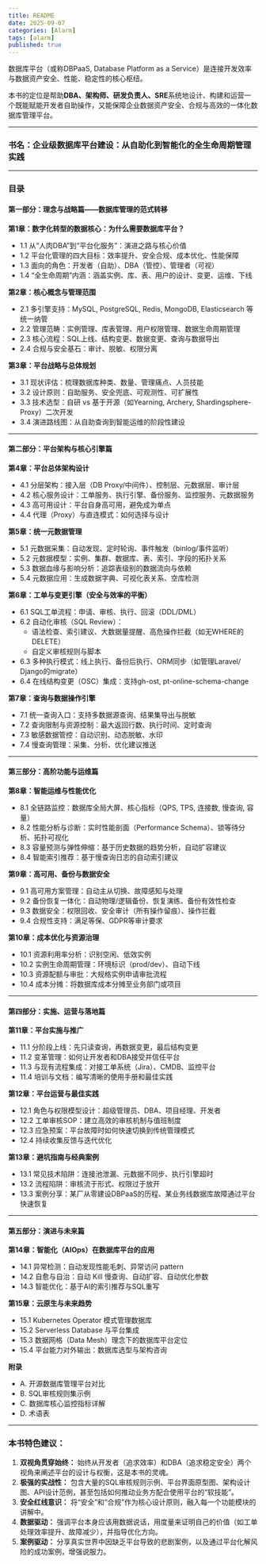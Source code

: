 ```yaml
---
title: README
date: 2025-09-07
categories: [Alarm]
tags: [alarm]
published: true
---
```


数据库平台（或称DBPaaS, Database Platform as a Service）是连接开发效率与数据资产安全、性能、稳定性的核心枢纽。

本书的定位是帮助**DBA、架构师、研发负责人、SRE**系统地设计、构建和运营一个既能赋能开发者自助操作，又能保障企业数据资产安全、合规与高效的一体化数据库管理平台。

---

### **书名：企业级数据库平台建设：从自助化到智能化的全生命周期管理实践**

---

### **目录**

#### **第一部分：理念与战略篇——数据库管理的范式转移**

**第1章：数字化转型的数据核心：为什么需要数据库平台？**
*   1.1 从“人肉DBA”到“平台化服务”：演进之路与核心价值
*   1.2 平台化管理的四大目标：效率提升、安全合规、成本优化、性能保障
*   1.3 面向的角色：开发者（自助）、DBA（管控）、管理者（可视）
*   1.4 “全生命周期”内涵：涵盖实例、库、表、用户的设计、变更、运维、下线

**第2章：核心概念与管理范围**
*   2.1 多引擎支持：MySQL, PostgreSQL, Redis, MongoDB, Elasticsearch 等统一纳管
*   2.2 管理范畴：实例管理、库表管理、用户权限管理、数据生命周期管理
*   2.3 核心流程：SQL上线、结构变更、数据变更、查询与数据导出
*   2.4 合规与安全基石：审计、脱敏、权限分离

**第3章：平台战略与总体规划**
*   3.1 现状评估：梳理数据库种类、数量、管理痛点、人员技能
*   3.2 设计原则：自助服务、安全兜底、可观测性、可扩展性
*   3.3 技术选型：自研 vs 基于开源（如Yearning, Archery, Shardingsphere-Proxy）二次开发
*   3.4 演进路线图：从自助查询到智能运维的阶段性建设

---

#### **第二部分：平台架构与核心引擎篇**

**第4章：平台总体架构设计**
*   4.1 分层架构：接入层（DB Proxy/中间件）、控制层、元数据层、审计层
*   4.2 核心服务设计：工单服务、执行引擎、备份服务、监控服务、元数据服务
*   4.3 高可用设计：平台自身高可用，避免成为单点
*   4.4 代理（Proxy）与直连模式：如何选择与设计

**第5章：统一元数据管理**
*   5.1 元数据采集：自动发现、定时轮询、事件触发（binlog/事件监听）
*   5.2 元数据模型：实例、集群、数据库、表、索引、字段的拓扑关系
*   5.3 数据血缘与影响分析：追踪表级别的数据流向与依赖
*   5.4 元数据应用：生成数据字典、可视化表关系、空库检测

**第6章：工单与变更引擎（安全与效率的平衡）**
*   6.1 SQL工单流程：申请、审核、执行、回滚（DDL/DML）
*   6.2 自动化审核（SQL Review）：
    *   语法检查、索引建议、大数据量提醒、高危操作拦截（如无WHERE的DELETE）
    *   自定义审核规则与脚本
*   6.3 多种执行模式：线上执行、备份后执行、ORM同步（如管理Laravel/ Django的migrate）
*   6.4 在线结构变更（OSC）集成：支持gh-ost, pt-online-schema-change

**第7章：查询与数据操作引擎**
*   7.1 统一查询入口：支持多数据源查询、结果集导出与脱敏
*   7.2 查询限制与资源控制：最大返回行数、执行时间、定时查询
*   7.3 敏感数据管控：自动识别、动态脱敏、水印
*   7.4 慢查询管理：采集、分析、优化建议推送

---

#### **第三部分：高阶功能与运维篇**

**第8章：智能运维与性能优化**
*   8.1 全链路监控：数据库全局大屏、核心指标（QPS, TPS, 连接数, 慢查询, 容量）
*   8.2 性能分析与诊断：实时性能剖面（Performance Schema）、锁等待分析、拓扑可视化
*   8.3 容量预测与弹性伸缩：基于历史数据的趋势分析，自动扩容建议
*   8.4 智能索引推荐：基于慢查询日志的自动索引建议

**第9章：高可用、备份与数据安全**
*   9.1 高可用方案管理：自动主从切换、故障感知与处理
*   9.2 备份恢复一体化：自动物理/逻辑备份、恢复演练、备份有效性检查
*   9.3 数据安全：权限回收、安全审计（所有操作留痕）、操作拦截
*   9.4 合规性支持：满足等保、GDPR等审计要求

**第10章：成本优化与资源治理**
*   10.1 资源利用率分析：识别空闲、低效实例
*   10.2 实例生命周期管理：环境标识（prod/dev）、自动下线
*   10.3 资源配额与审批：大规格实例申请审批流程
*   10.4 成本分摊：将数据库成本分摊至业务部门或项目

---

#### **第四部分：实施、运营与落地篇**

**第11章：平台实施与推广**
*   11.1 分阶段上线：先只读查询，再数据变更，最后结构变更
*   11.2 变革管理：如何让开发者和DBA接受并信任平台
*   11.3 与现有流程集成：对接工单系统（Jira）、CMDB、监控平台
*   11.4 培训与文档：编写清晰的使用手册和最佳实践

**第12章：平台运营与最佳实践**
*   12.1 角色与权限模型设计：超级管理员、DBA、项目经理、开发者
*   12.2 工单审核SOP：建立高效的审核机制与值班制度
*   12.3 应急预案：平台故障时如何快速切换到传统管理模式
*   12.4 持续收集反馈与迭代优化

**第13章：避坑指南与经典案例**
*   13.1 常见技术陷阱：连接池泄漏、元数据不同步、执行引擎超时
*   13.2 流程陷阱：审核流于形式、权限过于放开
*   13.3 案例分享：某厂从零建设DBPaaS的历程、某业务线数据库故障通过平台快速恢复

---

#### **第五部分：演进与未来篇**

**第14章：智能化（AIOps）在数据库平台的应用**
*   14.1 异常检测：自动发现性能毛刺、异常访问 pattern
*   14.2 自愈与自治：自动 Kill 慢查询、自动扩容、自动优化参数
*   14.3 智能优化：基于AI的索引推荐与SQL重写

**第15章：云原生与未来趋势**
*   15.1  Kubernetes Operator 模式管理数据库
*   15.2   Serverless Database 与平台集成
*   15.3   数据网格（Data Mesh）理念下的数据库平台定位
*   15.4   平台能力对外输出：数据库选型与架构咨询

**附录**
*   A.  开源数据库管理平台对比
*   B.  SQL审核规则集示例
*   C.  数据库核心监控指标详解
*   D.  术语表

---

### **本书特色建议：**

1.  **双视角贯穿始终：** 始终从开发者（追求效率）和DBA（追求稳定安全）两个视角来阐述平台的设计与权衡，这是本书的灵魂。
2.  **极强的实战性：** 包含大量的SQL审核规则示例、平台界面原型图、架构设计图、API设计范例，甚至包括如何推动业务方配合使用平台的“软技能”。
3.  **安全红线意识：** 将“安全”和“合规”作为核心设计原则，融入每一个功能模块的讲解中。
4.  **数据驱动：** 强调平台本身应该用数据说话，用度量来证明自己的价值（如工单处理效率提升、故障减少），并指导优化方向。
5.  **案例驱动：** 分享真实世界中因缺乏平台导致的悲剧案例，以及通过平台化解风险的成功案例，增强说服力。
